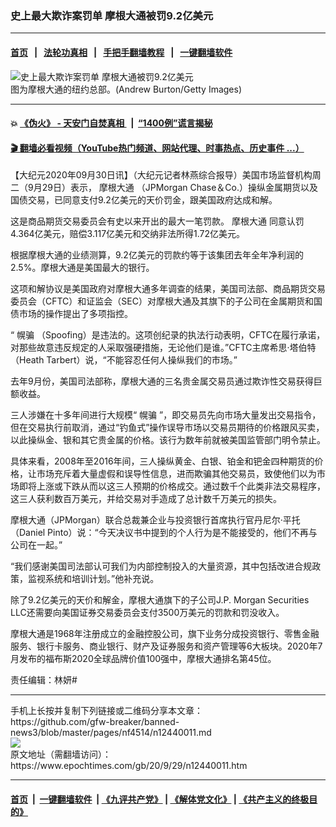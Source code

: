 ### 史上最大欺诈案罚单 摩根大通被罚9.2亿美元
------------------------

#### [首页](https://github.com/gfw-breaker/banned-news3/blob/master/README.md) &nbsp;&nbsp;|&nbsp;&nbsp; [法轮功真相](https://github.com/begood0513/basic/blob/master/README.md)  &nbsp;&nbsp;|&nbsp;&nbsp; [手把手翻墙教程](https://github.com/gfw-breaker/guides/wiki)  &nbsp;&nbsp;|&nbsp;&nbsp; [一键翻墙软件](https://github.com/gfw-breaker/nogfw/blob/master/README.md)  



<div><img alt="史上最大欺诈案罚单 摩根大通被罚9.2亿美元" class="attachment-djy_600_400 size-djy_600_400 wp-post-image" src="https://i.epochtimes.com/assets/uploads/2016/02/1410141745582721-600x400.jpg"/>
<div class="caption">
 图为摩根大通的纽约总部。(Andrew Burton/Getty Images)
</div></div><hr/>

#### 💥 [《伪火》 - 天安门自焚真相 ](http://158.247.195.190:10000/videos/blog/weihuo.html)&nbsp; |&nbsp; [“1400例”谎言揭秘  ](http://158.247.195.190:10000/videos/blog/jiexi1400.html)

#### [ 🎬  翻墙必看视频（YouTube热门频道、网站代理、时事热点、历史事件 ...）](https://github.com/gfw-breaker/links/blob/master/banned.md)

<div><p>
 【大纪元2020年09月30日讯】（大纪元记者林燕综合报导）美国市场监督机构周二（9月29日）表示，
 <ok href="https://www.epochtimes.com/gb/tag/%E6%91%A9%E6%A0%B9%E5%A4%A7%E9%80%9A.html">
  摩根大通
 </ok>
 （JPMorgan Chase＆Co.）操纵金属期货以及国债交易，已同意支付9.2亿美元的天价罚金，跟美国政府达成和解。
</p>
<p>
 这是商品期货交易委员会有史以来开出的最大一笔罚款。
 <ok href="https://www.epochtimes.com/gb/tag/%E6%91%A9%E6%A0%B9%E5%A4%A7%E9%80%9A.html">
  摩根大通
 </ok>
 同意认罚4.364亿美元，赔偿3.117亿美元和交纳非法所得1.72亿美元。
</p>
<p>
 根据摩根大通的业绩测算，9.2亿美元的罚款约等于该集团去年全年净利润的2.5%。摩根大通是美国最大的银行。
</p>
<p>
 这项和解协议是美国政府对摩根大通多年调查的结果，美国司法部、商品期货交易委员会（CFTC）和证监会（SEC）对摩根大通及其旗下的子公司在金属期货和国债市场的操作提出了多项指控。
</p>
<p>
 “
 <ok href="https://www.epochtimes.com/gb/tag/%E5%B9%8C%E9%AA%97.html">
  幌骗
 </ok>
 （Spoofing）是违法的。这项创纪录的执法行动表明，CFTC在履行承诺，对那些故意违反规定的人采取强硬措施，无论他们是谁。”CFTC主席希思·塔伯特（Heath Tarbert）说，“不能容忍任何人操纵我们的市场。”
</p>
<p>
 去年9月份，美国司法部称，摩根大通的三名贵金属交易员通过欺诈性交易获得巨额收益。
</p>
<p>
 三人涉嫌在十多年间进行大规模“
 <ok href="https://www.epochtimes.com/gb/tag/%E5%B9%8C%E9%AA%97.html">
  幌骗
 </ok>
 ”，即交易员先向市场大量发出交易指令，但在交易执行前取消，通过“钓鱼式”操作误导市场以交易员期待的价格跟风买卖，以此操纵金、银和其它贵金属的价格。该行为数年前就被美国监管部门明令禁止。
</p>
<p>
 具体来看，2008年至2016年间，三人操纵黄金、白银、铂金和钯金四种期货的价格，让市场充斥着大量虚假和误导性信息，进而欺骗其他交易员，致使他们以为市场即将上涨或下跌从而以这三人预期的价格成交。通过数千个此类非法交易程序，这三人获利数百万美元，并给交易对手造成了总计数千万美元的损失。
</p>
<p>
 摩根大通（JPMorgan）联合总裁兼企业与投资银行首席执行官丹尼尔·平托（Daniel Pinto）说：“今天决议书中提到的个人行为是不能接受的，他们不再与公司在一起。”
</p>
<p>
 “我们感谢美国司法部认可我们为内部控制投入的大量资源，其中包括改进合规政策，监视系统和培训计划。”他补充说。
</p>
<p>
 除了9.2亿美元的天价和解金，摩根大通旗下的子公司J.P. Morgan Securities LLC还需要向美国证券交易委员会支付3500万美元的罚款和罚没收入。
</p>
<p>
 摩根大通是1968年注册成立的金融控股公司，旗下业务分成投资银行、零售金融服务、银行卡服务、商业银行、财产及证券服务和资产管理等6大板块。2020年7月发布的福布斯2020全球品牌价值100强中，摩根大通排名第45位。
</p>
<p>
 责任编辑：林妍#
</p>
</div>
<hr/>
手机上长按并复制下列链接或二维码分享本文章：<br/>
https://github.com/gfw-breaker/banned-news3/blob/master/pages/nf4514/n12440011.md <br/>
<a href='https://github.com/gfw-breaker/banned-news3/blob/master/pages/nf4514/n12440011.md'><img src='https://github.com/gfw-breaker/banned-news3/blob/master/pages/nf4514/n12440011.md.png'/></a> <br/>
原文地址（需翻墙访问）：https://www.epochtimes.com/gb/20/9/29/n12440011.htm


------------------------
#### [首页](https://github.com/gfw-breaker/banned-news3/blob/master/README.md) &nbsp;|&nbsp; [一键翻墙软件](https://github.com/gfw-breaker/nogfw/blob/master/README.md) &nbsp;| [《九评共产党》](https://github.com/gfw-breaker/9ping.md/blob/master/README.md#九评之一评共产党是什么) | [《解体党文化》](https://github.com/gfw-breaker/jtdwh.md/blob/master/README.md) | [《共产主义的终极目的》](https://github.com/gfw-breaker/gczydzjmd.md/blob/master/README.md)


<img src='http://gfw-breaker.win/banned-news3/pages/nf4514/n12440011.md' width='0px' height='0px'/>